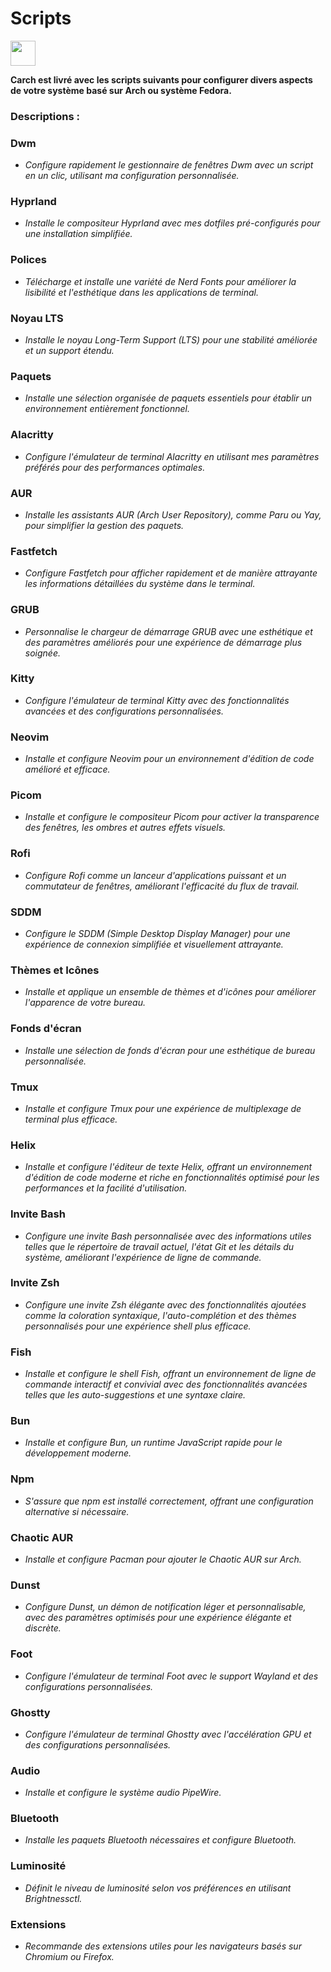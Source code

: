 # Scripts

<img src="https://cdn-icons-png.flaticon.com/128/3721/3721643.png" width="40" />

**Carch est livré avec les scripts suivants pour configurer divers aspects de votre système basé sur Arch ou système Fedora.**

### Descriptions :

### Dwm
- *Configure rapidement le gestionnaire de fenêtres Dwm avec un script en un clic, utilisant ma configuration personnalisée.*

### Hyprland
- *Installe le compositeur Hyprland avec mes dotfiles pré-configurés pour une installation simplifiée.*

### Polices
- *Télécharge et installe une variété de Nerd Fonts pour améliorer la lisibilité et l'esthétique dans les applications de terminal.*

### Noyau LTS
- *Installe le noyau Long-Term Support (LTS) pour une stabilité améliorée et un support étendu.*

### Paquets
- *Installe une sélection organisée de paquets essentiels pour établir un environnement entièrement fonctionnel.*

### Alacritty
- *Configure l'émulateur de terminal Alacritty en utilisant mes paramètres préférés pour des performances optimales.*

### AUR
- *Installe les assistants AUR (Arch User Repository), comme Paru ou Yay, pour simplifier la gestion des paquets.*

### Fastfetch
- *Configure Fastfetch pour afficher rapidement et de manière attrayante les informations détaillées du système dans le terminal.*

### GRUB
- *Personnalise le chargeur de démarrage GRUB avec une esthétique et des paramètres améliorés pour une expérience de démarrage plus soignée.*

### Kitty
- *Configure l'émulateur de terminal Kitty avec des fonctionnalités avancées et des configurations personnalisées.*

### Neovim
- *Installe et configure Neovim pour un environnement d'édition de code amélioré et efficace.*

### Picom
- *Installe et configure le compositeur Picom pour activer la transparence des fenêtres, les ombres et autres effets visuels.*

### Rofi
- *Configure Rofi comme un lanceur d'applications puissant et un commutateur de fenêtres, améliorant l'efficacité du flux de travail.*

### SDDM
- *Configure le SDDM (Simple Desktop Display Manager) pour une expérience de connexion simplifiée et visuellement attrayante.*

### Thèmes et Icônes
- *Installe et applique un ensemble de thèmes et d'icônes pour améliorer l'apparence de votre bureau.*

### Fonds d'écran
- *Installe une sélection de fonds d'écran pour une esthétique de bureau personnalisée.*

### Tmux
- *Installe et configure Tmux pour une expérience de multiplexage de terminal plus efficace.*

### Helix
- *Installe et configure l'éditeur de texte Helix, offrant un environnement d'édition de code moderne et riche en fonctionnalités optimisé pour les performances et la facilité d'utilisation.*

### Invite Bash
- *Configure une invite Bash personnalisée avec des informations utiles telles que le répertoire de travail actuel, l'état Git et les détails du système, améliorant l'expérience de ligne de commande.*

### Invite Zsh
- *Configure une invite Zsh élégante avec des fonctionnalités ajoutées comme la coloration syntaxique, l'auto-complétion et des thèmes personnalisés pour une expérience shell plus efficace.*

### Fish
- *Installe et configure le shell Fish, offrant un environnement de ligne de commande interactif et convivial avec des fonctionnalités avancées telles que les auto-suggestions et une syntaxe claire.*

### Bun
- *Installe et configure Bun, un runtime JavaScript rapide pour le développement moderne.*

### Npm
- *S'assure que npm est installé correctement, offrant une configuration alternative si nécessaire.*

### Chaotic AUR
- *Installe et configure Pacman pour ajouter le Chaotic AUR sur Arch.*

### Dunst
- *Configure Dunst, un démon de notification léger et personnalisable, avec des paramètres optimisés pour une expérience élégante et discrète.*

### Foot
- *Configure l'émulateur de terminal Foot avec le support Wayland et des configurations personnalisées.*

### Ghostty
- *Configure l'émulateur de terminal Ghostty avec l'accélération GPU et des configurations personnalisées.*

### Audio
- *Installe et configure le système audio PipeWire.*

### Bluetooth
- *Installe les paquets Bluetooth nécessaires et configure Bluetooth.*

### Luminosité
- *Définit le niveau de luminosité selon vos préférences en utilisant Brightnessctl.*

### Extensions
- *Recommande des extensions utiles pour les navigateurs basés sur Chromium ou Firefox.*